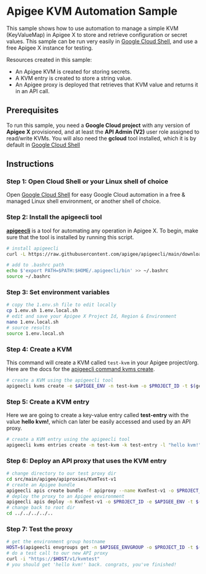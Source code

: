 # Apigee KVM Automation Sample
This sample shows how to use automation to manage a simple KVM (KeyValueMap) in Apigee X to store and retrieve configuration or secret values. This sample can be run very easily in [Google Cloud Shell](https://shell.cloud.google.com), and use a free Apigee X instance for testing.

Resources created in this sample:
- An Apigee KVM is created for storing secrets.
- A KVM entry is created to store a string value.
- An Apigee proxy is deployed that retrieves that KVM value and returns it in an API call.

## Prerequisites
To run this sample, you need a **Google Cloud project** with any version of **Apigee X** provisioned, and at least the **API Admin (V2)** user role assigned to read/write KVMs. You will also need the **gcloud** tool installed, which it is by default in [Google Cloud Shell](https://shell.cloud.google.com)

## Instructions

### Step 1: Open Cloud Shell or your Linux shell of choice
Open [Google Cloud Shell](https://shell.cloud.google.com) for easy Google Cloud automation in a free & managed Linux shell environment, or another shell of choice.

### Step 2: Install the apigeecli tool
[**apigeecli**](https://github.com/apigee/apigeecli) is a tool for automating any operation in Apigee X. To begin, make sure that the tool is installed by running this script.

```sh
# install apigeecli
curl -L https://raw.githubusercontent.com/apigee/apigeecli/main/downloadLatest.sh | sh -

# add to .bashrc path
echo $'export PATH=$PATH:$HOME/.apigeecli/bin' >> ~/.bashrc
source ~/.bashrc
```

### Step 3: Set environment variables
```sh
# copy the 1.env.sh file to edit locally
cp 1.env.sh 1.env.local.sh
# edit and save your Apigee X Project Id, Region & Environment
nano 1.env.local.sh
# source results
source 1.env.local.sh
```

### Step 4: Create a KVM
This command will create a KVM called `test-kvm` in your Apigee project/org. Here are the docs for the [apigeecli command kvms create](https://github.com/apigee/apigeecli/blob/main/docs/apigeecli_kvms_create.md).

```sh
# create a KVM using the apigeecli tool
apigeecli kvms create -e $APIGEE_ENV -n test-kvm -o $PROJECT_ID -t $(gcloud auth print-access-token)
```

### Step 5: Create a KVM entry
Here we are going to create a key-value entry called **test-entry** with the value **hello kvm!**, which can later be easily accessed and used by an API proxy.

```sh
# create a KVM entry using the apigeecli tool
apigeecli kvms entries create -m test-kvm -k test-entry -l "hello kvm!" -e $APIGEE_ENV -o $PROJECT_ID -t $(gcloud auth print-access-token)
```

### Step 6: Deploy an API proxy that uses the KVM entry

```sh
# change directory to our test proxy dir
cd src/main/apigee/apiproxies/KvmTest-v1
# create an Apigee bundle
apigeecli apis create bundle -f apiproxy --name KvmTest-v1 -o $PROJECT_ID -t $(gcloud auth print-access-token)
# deploy the proxy to an Apigee environment
apigeecli apis deploy -n KvmTest-v1 -o $PROJECT_ID -e $APIGEE_ENV -t $(gcloud auth print-access-token) --ovr
# change back to root dir
cd ../../../../..
```

### Step 7: Test the proxy

```sh
# get the environment group hostname
HOST=$(apigeecli envgroups get -n $APIGEE_ENVGROUP -o $PROJECT_ID -t $(gcloud auth print-access-token) | jq --raw-output '.hostnames[0]')
# do a test call to our new API proxy
curl -i "https://$HOST/v1/kvmtest"
# you should get 'hello kvm!' back. congrats, you've finished!
```